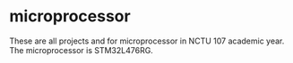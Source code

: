 # microprocessor
These are all projects and for microprocessor in NCTU 107 academic year.
The microprocessor is STM32L476RG.
